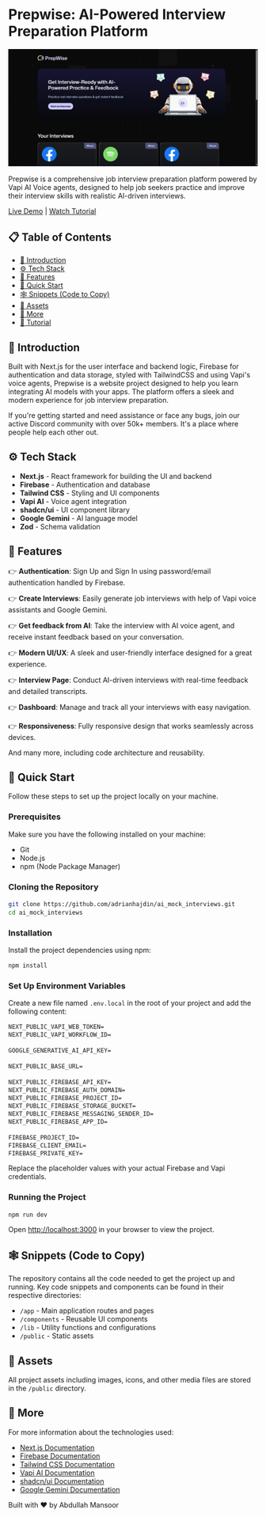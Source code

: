 # Prepwise: AI-Powered Interview Preparation Platform

![Banner](image.png)

Prepwise is a comprehensive job interview preparation platform powered by Vapi AI Voice agents, designed to help job seekers practice and improve their interview skills with realistic AI-driven interviews.

[Live Demo](https://ai-mock-interview-mtci.vercel.app/) | [Watch Tutorial](https://youtube.com/javascriptmastery)

## 📋 Table of Contents
- [🤖 Introduction](#-introduction)
- [⚙️ Tech Stack](#️-tech-stack)
- [🔋 Features](#-features)
- [🤸 Quick Start](#-quick-start)
- [🕸️ Snippets (Code to Copy)](#️-snippets-code-to-copy)
- [🔗 Assets](#-assets)
- [🚀 More](#-more)
- [🚨 Tutorial](#-tutorial)

## 🤖 Introduction

Built with Next.js for the user interface and backend logic, Firebase for authentication and data storage, styled with TailwindCSS and using Vapi's voice agents, Prepwise is a website project designed to help you learn integrating AI models with your apps. The platform offers a sleek and modern experience for job interview preparation.

If you're getting started and need assistance or face any bugs, join our active Discord community with over 50k+ members. It's a place where people help each other out.

## ⚙️ Tech Stack

- **Next.js** - React framework for building the UI and backend
- **Firebase** - Authentication and database
- **Tailwind CSS** - Styling and UI components
- **Vapi AI** - Voice agent integration
- **shadcn/ui** - UI component library
- **Google Gemini** - AI language model
- **Zod** - Schema validation

## 🔋 Features

👉 **Authentication**: Sign Up and Sign In using password/email authentication handled by Firebase.

👉 **Create Interviews**: Easily generate job interviews with help of Vapi voice assistants and Google Gemini.

👉 **Get feedback from AI**: Take the interview with AI voice agent, and receive instant feedback based on your conversation.

👉 **Modern UI/UX**: A sleek and user-friendly interface designed for a great experience.

👉 **Interview Page**: Conduct AI-driven interviews with real-time feedback and detailed transcripts.

👉 **Dashboard**: Manage and track all your interviews with easy navigation.

👉 **Responsiveness**: Fully responsive design that works seamlessly across devices.

And many more, including code architecture and reusability.

## 🤸 Quick Start

Follow these steps to set up the project locally on your machine.

### Prerequisites

Make sure you have the following installed on your machine:

- Git
- Node.js
- npm (Node Package Manager)

### Cloning the Repository

```bash
git clone https://github.com/adrianhajdin/ai_mock_interviews.git
cd ai_mock_interviews
```

### Installation

Install the project dependencies using npm:

```bash
npm install
```

### Set Up Environment Variables

Create a new file named `.env.local` in the root of your project and add the following content:

```
NEXT_PUBLIC_VAPI_WEB_TOKEN=
NEXT_PUBLIC_VAPI_WORKFLOW_ID=

GOOGLE_GENERATIVE_AI_API_KEY=

NEXT_PUBLIC_BASE_URL=

NEXT_PUBLIC_FIREBASE_API_KEY=
NEXT_PUBLIC_FIREBASE_AUTH_DOMAIN=
NEXT_PUBLIC_FIREBASE_PROJECT_ID=
NEXT_PUBLIC_FIREBASE_STORAGE_BUCKET=
NEXT_PUBLIC_FIREBASE_MESSAGING_SENDER_ID=
NEXT_PUBLIC_FIREBASE_APP_ID=

FIREBASE_PROJECT_ID=
FIREBASE_CLIENT_EMAIL=
FIREBASE_PRIVATE_KEY=
```

Replace the placeholder values with your actual Firebase and Vapi credentials.

### Running the Project

```bash
npm run dev
```

Open [http://localhost:3000](http://localhost:3000) in your browser to view the project.

## 🕸️ Snippets (Code to Copy)

The repository contains all the code needed to get the project up and running. Key code snippets and components can be found in their respective directories:

- `/app` - Main application routes and pages
- `/components` - Reusable UI components
- `/lib` - Utility functions and configurations
- `/public` - Static assets

## 🔗 Assets

All project assets including images, icons, and other media files are stored in the `/public` directory.

## 🚀 More

For more information about the technologies used:

- [Next.js Documentation](https://nextjs.org/docs)
- [Firebase Documentation](https://firebase.google.com/docs)
- [Tailwind CSS Documentation](https://tailwindcss.com/docs)
- [Vapi AI Documentation](https://docs.vapi.ai/)
- [shadcn/ui Documentation](https://ui.shadcn.com/)
- [Google Gemini Documentation](https://ai.google.dev/docs)

Built with ❤️ by Abdullah Mansoor